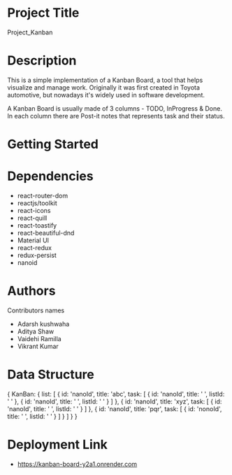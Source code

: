 # Project Title
Project_Kanban
# Description
This is a simple implementation of a Kanban Board, a tool that helps visualize and manage work. Originally it was first created in Toyota automotive, but nowadays it's widely used in software development.

A Kanban Board is usually made of 3 columns - TODO, InProgress & Done. In each column there are Post-it notes that represents task and their status.
# Getting Started
# Dependencies
* react-router-dom
* reactjs/toolkit
* react-icons
* react-quill
* react-toastify
* react-beautiful-dnd
* Material UI
* react-redux
* redux-persist
* nanoid

# Authors
Contributors names
* Adarsh kushwaha
* Aditya Shaw
* Vaidehi Ramilla
* Vikrant Kumar

# Data Structure 
{
  KanBan: {
    list: [
      {
        id: 'nanoId',
        title: 'abc',
        task: [
          {
            id: 'nanoId',
            title: ' ',
            listId: ' '
          },
          {
            id: 'nanoId',
            title: ' ',
            listId: ' '
          }
        ]
      },
      {
        id: 'nanoId',
        title: 'xyz',
        task: [
          {
            id: 'nanoId',
            title: ' ',
            listId: ' '
          }
        ]
      },
      {
        id: 'nanoId',
        title: 'pqr',
        task: [
          {
            id: 'nonoId',
            title: ' ',
            listId: ' '
          }
        ]
      }
    ]
  }
}

# Deployment Link 
* https://kanban-board-y2a1.onrender.com



